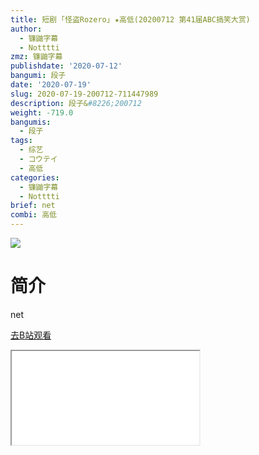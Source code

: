 ```yaml
---
title: 短剧 ｢怪盗Rozero｣ ★高低(20200712 第41届ABC搞笑大赏)
author:
  - 镰鼬字幕
  - Notttti
zmz: 镰鼬字幕
publishdate: '2020-07-12'
bangumi: 段子
date: '2020-07-19'
slug: 2020-07-19-200712-711447989
description: 段子&#8226;200712
weight: -719.0
bangumis:
  - 段子
tags:
  - 综艺
  - コウテイ
  - 高低
categories:
  - 镰鼬字幕
  - Notttti
brief: net
combi: 高低
---
```

![](https://raw.githubusercontent.com/tcgriffith/owaraisite/master/static/tmpimg/f603e2eb55b3246c1e809b1894da1dd8a1fc7e1b.jpg.480.jpg)
# 简介  
net  

[去B站观看](https://www.bilibili.com/video/av711447989/)
<div class ="resp-container"><iframe class="testiframe" src="//player.bilibili.com/player.html?aid=711447989"", scrolling="no", allowfullscreen="true" > </iframe></div> 
